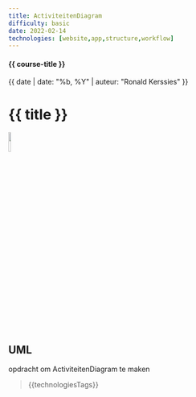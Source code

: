 ```yaml
---
title: ActiviteitenDiagram
difficulty: basic
date: 2022-02-14
technologies: [website,app,structure,workflow]
---
```


#### {{ course-title }}
{{ date | date: "%b, %Y" | auteur: "Ronald Kerssies" }}

# {{ title }}

<img src="{{ '/_assets/themas/diagram.png' | url }}" style="width:10%;">


## UML
opdracht om ActiviteitenDiagram te maken

> {{technologiesTags}}
